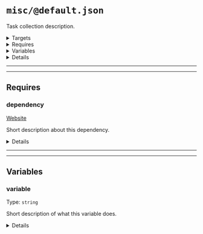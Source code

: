 #  `misc/@default.json`

Task collection description.

<!---0--><details>
<!---0--><summary>Targets</summary>

```
project
└─ misc.txt
```

<!---0--></details>

<!---0--><details>
<!---0--><summary>Requires</summary>

- [dependency](#mock-plugin-req-ref-dependency)

<!---0--></details>

<!---0--><details>
<!---0--><summary>Variables</summary>

- [variable](#mock-plugin-var-ref-variable)

<!---0--></details>

<!---0--><details>
<!---0--><summary>Details</summary>

## > misc/task

_Updating `misc.txt` using `overwrite`._

- Some purpose.

<!---1--><details>
<!---1--><summary>Targets</summary>

```
project
└─ misc.txt
```

<!---1--></details>

<!---1--><details>
<!---1--><summary>Requires</summary>

- [dependency](#mock-plugin-req-ref-dependency)

<!---1--></details>

<!---1--><details>
<!---1--><summary>Variables</summary>

- [variable](#mock-plugin-var-ref-variable)

<!---1--></details>

## > `misc/@other`

Task collection description.

<!---1--><details>
<!---1--><summary>Targets</summary>

```
project
└─ misc.txt
```

<!---1--></details>

<!---1--><details>
<!---1--><summary>Requires</summary>

- [dependency](#mock-plugin-req-ref-dependency)

<!---1--></details>

<!---1--><details>
<!---1--><summary>Variables</summary>

- [variable](#mock-plugin-var-ref-variable)

<!---1--></details>

<!---1--><details>
<!---1--><summary>Details</summary>

### >> misc/task

_Updating `misc.txt` using `overwrite`._

- Some purpose.

<!---2--><details>
<!---2--><summary>Targets</summary>

```
project
└─ misc.txt
```

<!---2--></details>

<!---2--><details>
<!---2--><summary>Requires</summary>

- [dependency](#mock-plugin-req-ref-dependency)

<!---2--></details>

<!---2--><details>
<!---2--><summary>Variables</summary>

- [variable](#mock-plugin-var-ref-variable)

<!---2--></details>

------

<!---1--></details>

## > misc/task

_Updating `misc.txt` using `overwrite`._

- Some purpose.

<!---1--><details>
<!---1--><summary>Targets</summary>

```
project
└─ misc.txt
```

<!---1--></details>

<!---1--><details>
<!---1--><summary>Requires</summary>

- [dependency](#mock-plugin-req-ref-dependency)

<!---1--></details>

<!---1--><details>
<!---1--><summary>Variables</summary>

- [variable](#mock-plugin-var-ref-variable)

<!---1--></details>

</details>

------
------

## Requires

### <a name="mock-plugin-req-ref-dependency">dependency</a>

[Website](https://www.some-tool-name.com)

Short description about this dependency.

<!---0--><details>
<!---0--><summary>Details</summary>

Detailed description about this dependency and how it's used.

<!---0--></details>

------
------

## Variables

### <a name="mock-plugin-var-ref-variable">variable</a>

Type: `string`

Short description of what this variable does.

<!---0--><details>
<!---0--><summary>Details</summary>

Detailed description of what this variable does.

<!---0--></details>

